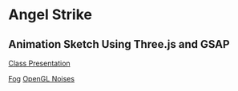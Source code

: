 # Angel Strike
## Animation Sketch Using Three.js and GSAP

[Class Presentation](https://docs.google.com/presentation/d/1Ms0GTbA1_E3oCVuzgGbpk9ryiaR7QJQq6bCH3yiRBxc/edit?usp=sharing)

[Fog](https://jsfiddle.net/03ref9q4/2/)
[OpenGL Noises](https://gist.github.com/patriciogonzalezvivo/670c22f3966e662d2f83)
